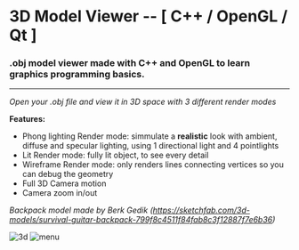 # 3D Model Viewer -- \[ C++ / OpenGL / Qt \]
### .obj model viewer made with C++ and OpenGL to learn graphics programming basics.

---

*Open your .obj file and view it in 3D space with 3 different render modes*

**Features:**
- Phong lighting Render mode: simmulate a **realistic** look with ambient, diffuse and specular lighting, using 1 directional light and 4 pointlights
- Lit Render mode: fully lit object, to see every detail
- Wireframe Render mode: only renders lines connecting vertices so you can debug the geometry
- Full 3D Camera motion
- Camera zoom in/out

*Backpack model made by Berk Gedik (https://sketchfab.com/3d-models/survival-guitar-backpack-799f8c4511f84fab8c3f12887f7e6b36)*

![3d](https://github.com/user-attachments/assets/d9359646-a9f3-493b-92d2-0d82cc72b762)
![menu](https://github.com/user-attachments/assets/caea92a2-40b3-4cd5-908b-85deb18c5d57)
